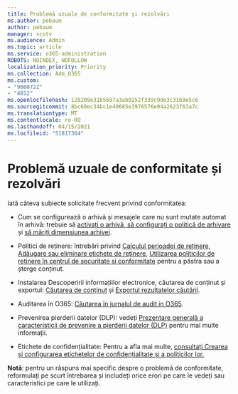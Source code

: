 ```yaml
---
title: Problemă uzuale de conformitate și rezolvări
ms.author: pebaum
author: pebaum
manager: scotv
ms.audience: Admin
ms.topic: article
ms.service: o365-administration
ROBOTS: NOINDEX, NOFOLLOW
localization_priority: Priority
ms.collection: Adm_O365
ms.custom:
- "9000722"
- "4812"
ms.openlocfilehash: 128209e31b5697a3ab9252f339c9de3c3169e5c6
ms.sourcegitcommit: 8bc60ec34bc1e40685e3976576e04a2623f63a7c
ms.translationtype: MT
ms.contentlocale: ro-RO
ms.lasthandoff: 04/15/2021
ms.locfileid: "51817364"
---
```

# <a name="compliance-common-issues-and-resolutions"></a>Problemă uzuale de conformitate și rezolvări

Iată câteva subiecte solicitate frecvent privind conformitatea:

- Cum se configurează o arhivă și mesajele care nu sunt mutate automat în arhivă: trebuie să [activați o arhivă, să configurați o politică de arhivare](https://docs.microsoft.com/microsoft-365/compliance/enable-archive-mailboxes?view=o365-worldwide) și [să măriți dimensiunea arhivei](https://docs.microsoft.com/microsoft-365/compliance/enable-unlimited-archiving?view=o365-worldwide).

- Politici de reținere: întrebări privind [Calculul perioadei de reținere](https://docs.microsoft.com/exchange/security-and-compliance/messaging-records-management/retention-age), [Adăugare sau eliminare etichete de reținere](https://docs.microsoft.com/exchange/security-and-compliance/messaging-records-management/add-or-remove-retention-tags), [Utilizarea politicilor de reținere în centrul de securitate și conformitate](https://docs.microsoft.com/microsoft-365/compliance/retention-policies?view=o365-worldwide) pentru a păstra sau a șterge conținut.

- Instalarea Descoperirii informațiilor electronice, căutarea de conținut și exportul: [Căutarea de conținut](https://docs.microsoft.com/microsoft-365/compliance/search-for-content?view=o365-worldwide) și [Exportul rezultatelor căutării](https://docs.microsoft.com/microsoft-365/compliance/export-search-results?view=o365-worldwide).

- Auditarea în O365: [Căutarea în jurnalul de audit in O365](https://docs.microsoft.com/microsoft-365/compliance/search-the-audit-log-in-security-and-compliance?view=o365-worldwide).

- Prevenirea pierderii datelor (DLP): vedeți [Prezentare generală a caracteristicii de prevenire a pierderii datelor (DLP)](https://docs.microsoft.com/microsoft-365/compliance/data-loss-prevention-policies?view=o365-worldwide) pentru mai multe informații.
 
- Etichete de confidențialitate: Pentru a afla mai multe, [consultați Crearea și configurarea etichetelor de confidențialitate și a politicilor lor.](https://docs.microsoft.com/microsoft-365/compliance/create-sensitivity-labels)

**Notă**: pentru un răspuns mai specific despre o problemă de conformitate, reformulați pe scurt întrebarea și includeți orice erori pe care le vedeți sau caracteristici pe care le utilizați.
